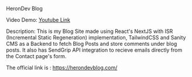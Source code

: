 HeronDev Blog

Video Demo: [Youtube Link](https://youtu.be/vUdoX6YJTu0)

Description: This is my Blog Site made using React's NextJS with ISR (Incremental Static Regeneration) implementation, TailwindCSS and Sanity CMS as a Backend to fetch Blog Posts and store comments under blog posts. It also has SendGrip API integration to recieve emails directly from the Contact page's form.

The official link is : https://herondevblog.com/
